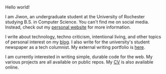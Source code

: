 Hello world!

I am Jiwon, an undergraduate student at the University of Rochester studying B.S. in Computer Science. You can't find me on social media. Instead, check out my [personal website](https://jwpedia.com/about/) for more information. 

I write about technology, techno criticism, intentional living, and other topics of personal interest on my [blog](https://jwpedia.com/). I also write for the university's student newspaper as a tech columnist. My external writing portfolio is [here](https://jwpedia.com/writing). 

I am currently interested in writing simple, durable code for the web. My various projects are all available on public repos. My [CV](https://jwpedia.com/professional/) is also available online. 
